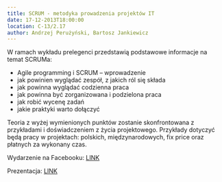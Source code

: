 ```yaml
---
title: SCRUM - metodyka prowadzenia projektów IT
date: 17-12-2013T18:00:00
location: C-13/2.17
author: Andrzej Perużyński, Bartosz Jankiewicz
---
```

W ramach wykładu prelegenci przedstawią podstawowe informacje na temat SCRUMa:

* Agile programming i SCRUM – wprowadzenie
* jak powinien wyglądać zespół, z jakich ról się składa
* jak powinna wyglądać codzienna praca
* jak powinna być zorganizowana i podzielona praca
* jak robić wycenę zadań
* jakie praktyki warto dołączyć

Teoria z wyżej wymienionych punktów zostanie skonfrontowana z przykładami i doświadczeniem z życia projektowego. Przykłady dotyczyć będą pracy w projektach: polskich, międzynarodowych, fix price oraz płatnych za wykonany czas.

Wydarzenie na Facebooku: <a href="https://www.facebook.com/events/178954848977473/">LINK</a>

Prezentacja: <a href="http://linuxacademy.pl/wyklady/scrum/scrum.pptx">LINK</a>

